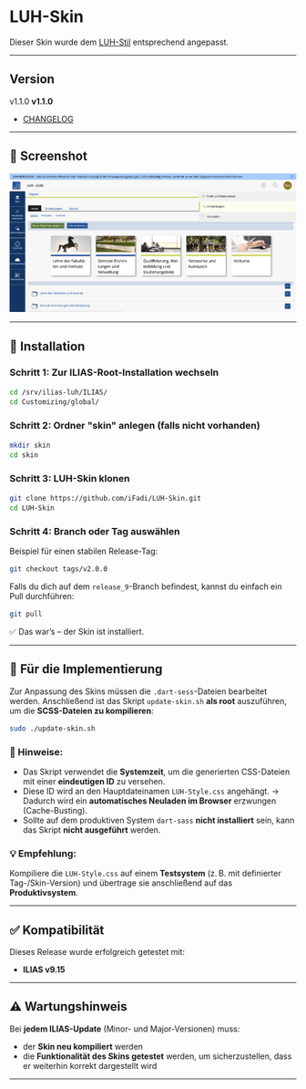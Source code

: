 # LUH-Skin

Dieser Skin wurde dem [LUH-Stil](https://www.uni-hannover.de/) entsprechend angepasst.

---

## Version
v1.1.0
**v1.1.0**

* [CHANGELOG](CHANGELOG.md)

---

## 📸 Screenshot
![Screenshot](screenshots/luh-skin-release_9-1.png)

---

## 📁 Installation

### Schritt 1: Zur ILIAS-Root-Installation wechseln

```bash
cd /srv/ilias-luh/ILIAS/
cd Customizing/global/
```

### Schritt 2: Ordner "skin" anlegen (falls nicht vorhanden)

```bash
mkdir skin
cd skin
```

### Schritt 3: LUH-Skin klonen

```bash
git clone https://github.com/iFadi/LUH-Skin.git
cd LUH-Skin
```

### Schritt 4: Branch oder Tag auswählen

Beispiel für einen stabilen Release-Tag:

```bash
git checkout tags/v2.0.0
```

Falls du dich auf dem `release_9`-Branch befindest, kannst du einfach ein Pull durchführen:

```bash
git pull
```

✅ Das war’s – der Skin ist installiert.

---

## 🔧 Für die Implementierung

Zur Anpassung des Skins müssen die `.dart-sess`-Dateien bearbeitet werden. Anschließend ist das Skript `update-skin.sh` **als root** auszuführen, um die **SCSS-Dateien zu kompilieren**:

```bash
sudo ./update-skin.sh
```

### 📌 Hinweise:

* Das Skript verwendet die **Systemzeit**, um die generierten CSS-Dateien mit einer **eindeutigen ID** zu versehen.
* Diese ID wird an den Hauptdateinamen `LUH-Style.css` angehängt. → Dadurch wird ein **automatisches Neuladen im Browser** erzwungen (Cache-Busting).
* Sollte auf dem produktiven System `dart-sass` **nicht installiert** sein, kann das Skript **nicht ausgeführt** werden.

### 💡 Empfehlung:

Kompiliere die `LUH-Style.css` auf einem **Testsystem** (z. B. mit definierter Tag-/Skin-Version) und übertrage sie anschließend auf das **Produktivsystem**.

---

## ✅ Kompatibilität

Dieses Release wurde erfolgreich getestet mit:

* **ILIAS v9.15**

---

## ⚠️ Wartungshinweis

Bei **jedem ILIAS-Update** (Minor- und Major-Versionen) muss:

* der **Skin neu kompiliert** werden
* die **Funktionalität des Skins getestet** werden, um sicherzustellen, dass er weiterhin korrekt dargestellt wird

---
